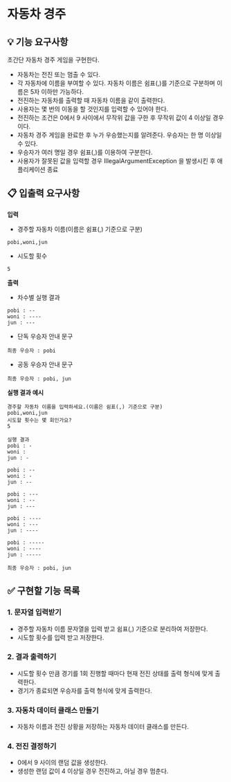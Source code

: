 # 자동차 경주

## 💡 기능 요구사항

초간단 자동차 경주 게임을 구현한다.

- 자동차는 전진 또는 멈출 수 있다.
- 각 자동차에 이름을 부여할 수 있다. 자동차 이름은 쉼표(,)를 기준으로 구분하며 이름은 5자 이하만 가능하다.
- 전진하는 자동차를 출력할 때 자동차 이름을 같이 출력한다.
- 사용자는 몇 번의 이동을 할 것인지를 입력할 수 있어야 한다.
- 전진하는 조건은 0에서 9 사이에서 무작위 값을 구한 후 무작위 값이 4 이상일 경우이다.
- 자동차 경주 게임을 완료한 후 누가 우승했는지를 알려준다. 우승자는 한 명 이상일 수 있다.
- 우승자가 여러 명일 경우 쉼표(,)를 이용하여 구분한다.
- 사용자가 잘못된 값을 입력할 경우 IllegalArgumentException 을 발생시킨 후 애플리케이션 종료



## 📋 입출력 요구사항

**입력**
* 경주할 자동차 이름(이름은 쉼표(,) 기준으로 구분)
```
pobi,woni,jun
```
* 시도할 횟수
```
5
```

**출력**
* 차수별 실행 결과
```
pobi : --
woni : ----
jun : ---
```
* 단독 우승자 안내 문구
```
최종 우승자 : pobi
```
* 공동 우승자 안내 문구
```
최종 우승자 : pobi, jun
```

**실행 결과 예시**
```
경주할 자동차 이름을 입력하세요.(이름은 쉼표(,) 기준으로 구분)
pobi,woni,jun
시도할 횟수는 몇 회인가요?
5

실행 결과
pobi : -
woni : 
jun : -

pobi : --
woni : -
jun : --

pobi : ---
woni : --
jun : ---

pobi : ----
woni : ---
jun : ----

pobi : -----
woni : ----
jun : -----

최종 우승자 : pobi, jun
```



## ✅ 구현할 기능 목록

### 1. 문자열 입력받기

- 경주할 자동차 이름 문자열을 입력 받고 쉼표(,) 기준으로 분리하여 저장한다.
- 시도할 횟수를 입력 받고 저장한다.

### 2. 결과 출력하기

- 시도할 횟수 만큼 경기를 1회 진행할 때마다 현재 전진 상태를 출력 형식에 맞게 출력한다.
- 경기가 종료되면 우승자를 출력 형식에 맞게 출력한다.

### 3. 자동차 데이터 클래스 만들기

- 자동차 이름과 전진 상황을 저장하는 자동차 데이터 클래스를 만든다.

### 4. 전진 결정하기

- 0에서 9 사이의 랜덤 값을 생성한다.
- 생성한 랜덤 값이 4 이상일 경우 전진하고, 아닐 경우 멈춘다.

